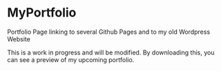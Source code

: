 # MyPortfolio
Portfolio Page linking to several Github Pages and to my old Wordpress Website

This is a work in progress and will be modified.   By downloading this, you can see a preview of my upcoming portfolio.   
